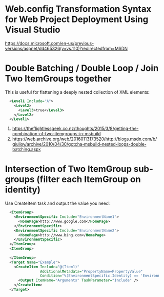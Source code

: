 # Web.config Transformation Syntax for Web Project Deployment Using Visual Studio
https://docs.microsoft.com/en-us/previous-versions/aspnet/dd465326(v=vs.110)?redirectedfrom=MSDN

# Double Batching / Double Loop / Join Two ItemGroups together
This is useful for flattening a deeply nested collection of XML elements:
```xml
  <Level1 Include="A">
    <Level2>
      <Level3>true</Level3>
    </Level2>
  </Level1>
```

1. https://theflightlessgeek.co.nz/thoughts/2015/3/8/getting-the-combination-of-two-itemgroups-in-msbuild
2. https://web.archive.org/web/20160113173520/http://blogs.msdn.com/b/giuliov/archive/2010/04/30/gotcha-msbuild-nested-loops-double-batching.aspx

# Intersection of Two ItemGroup sub-groups (filter each ItemGroup on identity)
Use CreateItem task and output the value you need:

```xml
  <ItemGroup>
    <EnvironmentSpecific Include="EnvironmentName1">
      <HomePage>http://www.google.com</HomePage>
    </EnvironmentSpecific>
    <EnvironmentSpecific Include="EnvironmentName2">
      <HomePage>http://www.bing.com</HomePage>
    </EnvironmentSpecific>
  </ItemGroup>
  <ItemGroup>
    
  </ItemGroup>
  <Target Name="Example">
    <CreateItem Include="@(Item1)" 
                AdditionalMetadata="PropertyName=PropertyValue" 
                Condition="%(EnvironmentSpecific.Identity) == 'EnvironmentName1'">
      <Output ItemName="Arguments" TaskParameter="Include" />
    </CreateItem>
  </Target>
```
